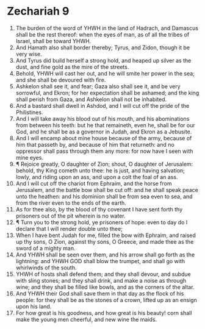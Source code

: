 ﻿# Zechariah 9
1. The burden of the word of YHWH in the land of Hadrach, and Damascus shall be the rest thereof: when the eyes of man, as of all the tribes of Israel, shall be toward YHWH. 
2. And Hamath also shall border thereby; Tyrus, and Zidon, though it be very wise. 
3. And Tyrus did build herself a strong hold, and heaped up silver as the dust, and fine gold as the mire of the streets. 
4. Behold, YHWH will cast her out, and he will smite her power in the sea; and she shall be devoured with fire. 
5. Ashkelon shall see it, and fear; Gaza also shall see it, and be very sorrowful, and Ekron; for her expectation shall be ashamed; and the king shall perish from Gaza, and Ashkelon shall not be inhabited. 
6. And a bastard shall dwell in Ashdod, and I will cut off the pride of the Philistines. 
7. And I will take away his blood out of his mouth, and his abominations from between his teeth: but he that remaineth, even he, shall be for our God, and he shall be as a governor in Judah, and Ekron as a Jebusite. 
8. And I will encamp about mine house because of the army, because of him that passeth by, and because of him that returneth: and no oppressor shall pass through them any more: for now have I seen with mine eyes. 
9. ¶ Rejoice greatly, O daughter of Zion; shout, O daughter of Jerusalem: behold, thy King cometh unto thee: he is just, and having salvation; lowly, and riding upon an ass, and upon a colt the foal of an ass. 
10. And I will cut off the chariot from Ephraim, and the horse from Jerusalem, and the battle bow shall be cut off: and he shall speak peace unto the heathen: and his dominion shall be from sea even to sea, and from the river even to the ends of the earth. 
11. As for thee also, by the blood of thy covenant I have sent forth thy prisoners out of the pit wherein is no water. 
12. ¶ Turn you to the strong hold, ye prisoners of hope: even to day do I declare that I will render double unto thee; 
13. When I have bent Judah for me, filled the bow with Ephraim, and raised up thy sons, O Zion, against thy sons, O Greece, and made thee as the sword of a mighty man. 
14. And YHWH shall be seen over them, and his arrow shall go forth as the lightning: and YHWH GOD shall blow the trumpet, and shall go with whirlwinds of the south. 
15. YHWH of hosts shall defend them; and they shall devour, and subdue with sling stones; and they shall drink, and make a noise as through wine; and they shall be filled like bowls, and as the corners of the altar. 
16. And YHWH their God shall save them in that day as the flock of his people: for they shall be as the stones of a crown, lifted up as an ensign upon his land. 
17. For how great is his goodness, and how great is his beauty! corn shall make the young men cheerful, and new wine the maids. 
